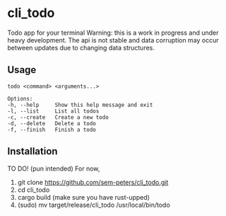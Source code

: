# cli_todo

Todo app for your terminal
Warning: this is a work in progress and under heavy development.
The api is not stable and data corruption may occur between updates due to changing data structures.

## Usage

```
todo <command> <arguments...>

Options:
-h, --help     Show this help message and exit
-l, --list     List all todos
-c, --create   Create a new todo
-d, --delete   Delete a todo
-f, --finish   Finish a todo

```

## Installation
TO DO! (pun intended)
For now,

1. git clone https://github.com/sem-peters/cli_todo.git
2. cd cli_todo
3. cargo build (make sure you have rust-upped)
4. (sudo) mv target/release/cli_todo /usr/local/bin/todo
